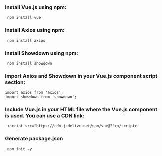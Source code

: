 ### Install Vue.js using npm:
```
 npm install vue
 ```
### Install Axios using npm:
```
 npm install axios
 ```
### Install Showdown using npm:
```
 npm install showdown
 ```
### Import Axios and Showdown in your Vue.js component script section:
```
import axios from 'axios';
import showdown from 'showdown';
```

### Include Vue.js in your HTML file where the Vue.js component is used. You can use a CDN link:
```
 <script src="https://cdn.jsdelivr.net/npm/vue@2"></script>
 ```

### Generate package.json
```
 npm init -y
 ```
